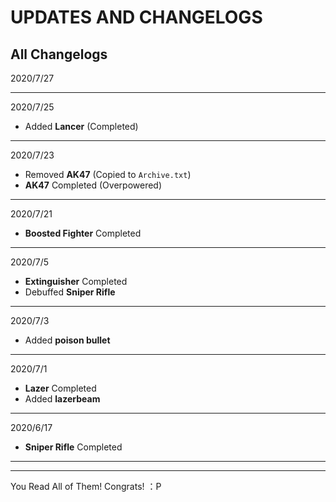 # UPDATES AND CHANGELOGS
## All Changelogs

2020/7/27

- - -
2020/7/25 
- Added **Lancer** (Completed)
- - -
2020/7/23 
- Removed **AK47** (Copied to `Archive.txt`)
- **AK47** Completed (Overpowered)
- - -
2020/7/21
- **Boosted Fighter** Completed
- - -
2020/7/5
- **Extinguisher** Completed
- Debuffed **Sniper Rifle**
- - -
2020/7/3 
- Added **poison bullet**
- - -
2020/7/1 
- **Lazer** Completed
- Added **lazerbeam**
- - -
2020/6/17 
- **Sniper Rifle** Completed
- - -
- - -
You Read All of Them! Congrats! ：P
